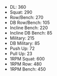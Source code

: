 * DL: 360
*  Squat: 290
*  Row/Bench: 270
*  DB Row/Bench: 105
*  Incline Bench: 220
*  Incline DB Bench: 85
*  Military: 215
*  DB Military: 85
*  Push Up: 72
*  Pull Up: 23
*  1RPM Squat: 600
*  1RPM Row: 480
*  1RPM Bench: 450
